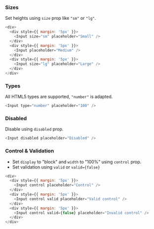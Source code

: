 ### Sizes

Set heights using `size` prop like `"sm"` or `"lg"`.

```js
<div>
  <div style={{ margin: '5px' }}>
    <Input size="sm" placeholder="Small" />
  </div>
  <div style={{ margin: '5px' }}>
    <Input placeholder="Medium" />
  </div>
  <div style={{ margin: '5px' }}>
    <Input size="lg" placeholder="Large" />
  </div>
</div>
```

### Types

All HTML5 types are supported, `"number"` is adapted.

```js
<Input type="number" placeholder="100" />
```

### Disabled

Disable using `disabled` prop.

```js
<Input disabled placeholder="Disabled" />
```

### Control & Validation

* Set `display` to "block" and `width` to "100%" using `control` prop.
* Set validation using `valid` or `valid={false}`

```js
<div>
  <div style={{ margin: '5px' }}>
    <Input control placeholder="Control" />
  </div>
  <div style={{ margin: '5px' }}>
    <Input control valid placeholder="Valid control" />
  </div>
  <div style={{ margin: '5px' }}>
    <Input control valid={false} placeholder="Invalid control" />
  </div>
</div>
```
